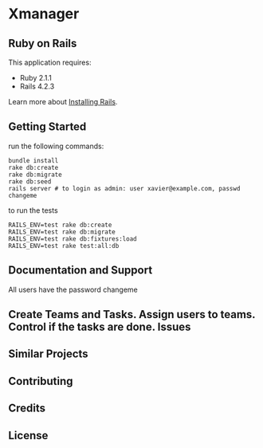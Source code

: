 Xmanager
================

Ruby on Rails
-------------

This application requires:

- Ruby 2.1.1
- Rails 4.2.3

Learn more about [Installing Rails](http://railsapps.github.io/installing-rails.html).

Getting Started
---------------

run the following commands:

    bundle install
    rake db:create
    rake db:migrate
    rake db:seed
    rails server # to login as admin: user xavier@example.com, passwd changeme

to run the tests
    
    RAILS_ENV=test rake db:create
    RAILS_ENV=test rake db:migrate
    RAILS_ENV=test rake db:fixtures:load
    RAILS_ENV=test rake test:all:db

Documentation and Support
-------------------------

   All users have the password changeme

   Create Teams and Tasks. Assign users to teams. Control if the tasks are done.
Issues
-------------

Similar Projects
----------------

Contributing
------------

Credits
-------

License
-------
